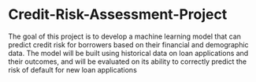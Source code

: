 # Credit-Risk-Assessment-Project

The goal of this project is to develop a machine learning model that can predict credit risk for borrowers based on their financial and demographic data. The model will be built using historical data on loan applications and their outcomes, and will be evaluated on its ability to correctly predict the risk of default for new loan applications
